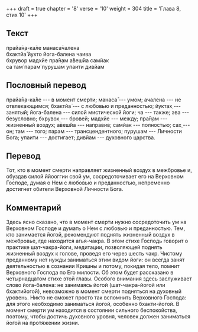 +++
draft = true
chapter = '8'
verse = '10'
weight = 304
title = 'Глава 8, стих 10'
+++
## Текст

прайа̄н̣а-ка̄ле манаса̄чалена  
бхактйа̄ йукто йога-балена чаива  
бхрувор мадхйе пра̄н̣ам а̄веш́йа самйак  
са там̇ парам̇ пурушам упаити дивйам

## Пословный перевод

прайа̄н̣а-ка̄ле --- в момент смерти; манаса̄ --- умом; ачалена --- не
отвлекающимся; бхактйа̄ --- с любовью и преданностью; йуктах̣ --- занятый;
йога-балена --- силой мистической йоги; ча --- также; эва ---
безусловно; бхрувох̣ --- бровей; мадхйе --- между; пра̄н̣ам --- жизненный
воздух; а̄веш́йа --- направив; самйак --- полностью; сах̣ --- он; там ---
того; парам --- трансцендентного; пурушам --- Личности Бога; упаити ---
достигает; дивйам --- духовного царства.

## Перевод

Тот, кто в момент смерти направляет жизненный воздух в межбровье и,
обуздав силой ййооггии свой ум, сосредоточивает его на Верховном
Господе, думая о Нем с любовью и преданностью, непременно достигнет
обители Верховной Личности Бога.

## Комментарий

Здесь ясно сказано, что в момент смерти нужно сосредоточить ум на
Верховном Господе и думать о Нем с любовью и преданностью. Тем, кто
занимается йогой, рекомендуют поднять жизненный воздух в межбровье, где
находится агья-чакра. В этом стихе Господь говорит о практике
шат-чакра-йоги, медитации, позволяющей поднять жизненный воздух к
голове, проведя его через шесть чакр. Чистому преданному нет нужды
заниматься этим видом йоги: он всегда занят деятельностью в сознании
Кришны и потому, покидая тело, помнит Верховного Господа по Его милости.
Об этом будет рассказано в четырнадцатом стихе этой главы. Особого
внимания здесь заслуживает слово йога-балена: не занимаясь йогой
(шат-чакра-йогой или бхактийогой), невозможно в момент смерти подняться
на духовный уровень. Никто не сможет просто так вспомнить Верховного
Господа: для этого необходимо заниматься йогой, особенно бхакти-йогой. В
момент смерти ум находится в состоянии сильного беспокойства, поэтому,
чтобы достичь духовного уровня, человек должен заниматься йогой на
протяжении жизни.
